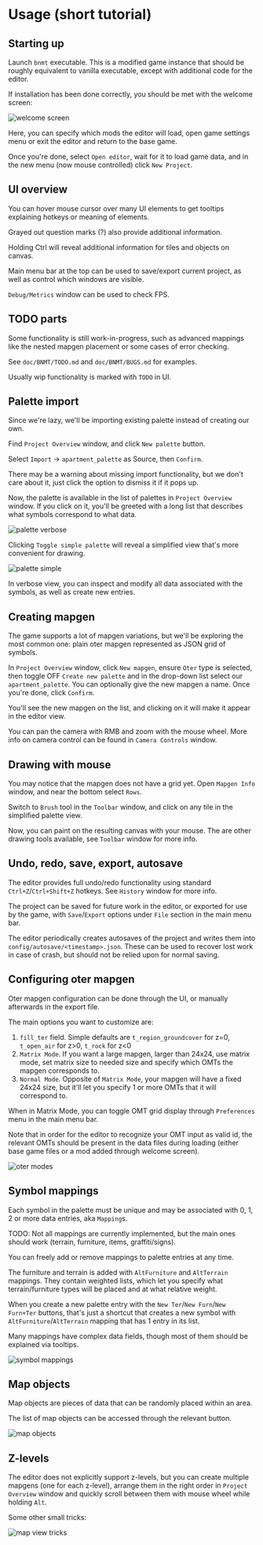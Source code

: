 # Usage (short tutorial)

## Starting up

Launch `bnmt` executable. This is a modified game instance that should be roughly equivalent to vanilla executable,
except with additional code for the editor.

If installation has been done correctly, you should be met with the welcome screen:

![welcome screen](assets/welcome_screen.png "welcome_screen")

Here, you can specify which mods the editor will load, open game settings menu or exit the editor and return to the base game.

Once you're done, select `Open editor`, wait for it to load game data, and in the new menu (now mouse controlled) click `New Project`.

## UI overview

You can hover mouse cursor over many UI elements to get tooltips explaining hotkeys or meaning of elements.

Grayed out question marks (?) also provide additional information.

Holding Ctrl will reveal additional information for tiles and objects on canvas.

Main menu bar at the top can be used to save/export current project, as well as control which windows are visible.

`Debug/Metrics` window can be used to check FPS.

## TODO parts

Some functionality is still work-in-progress, such as advanced mappings like the nested mapgen placement or some cases of error checking.

See `doc/BNMT/TODO.md` and `doc/BNMT/BUGS.md` for examples.

Usually wip functionality is marked with `TODO` in UI.

## Palette import

Since we're lazy, we'll be importing existing palette instead of creating our own.

Find `Project Overview` window, and click `New palette` button.

Select `Import` -> `apartment_palette` as Source, then `Confirm`.

There may be a warning about missing import functionality, but we don't care about it, just click the option to dismiss it if it pops up.

Now, the palette is available in the list of palettes in `Project Overview` window. If you click on it, you'll be greeted
with a long list that describes what symbols correspond to what data.

![palette verbose](assets/palette_verbose.png "palette_verbose")

Clicking `Toggle simple palette` will reveal a simplified view that's more convenient for drawing.

![palette simple](assets/palette_simple.png "palette_simple")

In verbose view, you can inspect and modify all data associated with the symbols, as well as create new entries.

## Creating mapgen

The game supports a lot of mapgen variations, but we'll be exploring the most common one: plain oter mapgen represented as JSON grid of symbols.

In `Project Overview` window, click `New mapgen`, ensure `Oter` type is selected, then toggle OFF `Create new palette` and
in the drop-down list select our `apartment_palette`. You can optionally give the new mapgen a name. Once you're done, click `Confirm`.

You'll see the new mapgen on the list, and clicking on it will make it appear in the editor view.

You can pan the camera with RMB and zoom with the mouse wheel. More info on camera control can be found in `Camera Controls` window.

## Drawing with mouse

You may notice that the mapgen does not have a grid yet. Open `Mapgen Info` window, and near the bottom select `Rows`.

Switch to `Brush` tool in the `Toolbar` window, and click on any tile in the simplified palette view.

Now, you can paint on the resulting canvas with your mouse. The are other drawing tools available, see `Toolbar` window for more info.

## Undo, redo, save, export, autosave

The editor provides full undo/redo functionality using standard `Ctrl+Z`/`Ctrl+Shift+Z` hotkeys. See `History` window for more info.

The project can be saved for future work in the editor, or exported for use by the game,
with `Save`/`Export` options under `File` section in the main menu bar.

The editor periodically creates autosaves of the project and writes them into `config/autosave/<timestamp>.json`.
These can be used to recover lost work in case of crash, but should not be relied upon for normal saving.

## Configuring oter mapgen

Oter mapgen configuration can be done through the UI, or manually afterwards in the export file.

The main options you want to customize are:
1. `fill_ter` field. Simple defaults are `t_region_groundcover` for z=0, `t_open_air` for z>0, `t_rock` for z<0 
2. `Matrix Mode`. If you want a large mapgen, larger than 24x24, use matrix mode, set matrix size to needed
    size and specify which OMTs the mapgen corresponds to.
3. `Normal Mode`. Opposite of `Matrix Mode`, your mapgen will have a fixed 24x24 size, but it'll let you specify
    1 or more OMTs that it will correspond to.

When in Matrix Mode, you can toggle OMT grid display through `Preferences` menu in the main menu bar.

Note that in order for the editor to recognize your OMT input as valid id, the relevant OMTs should be present
in the data files during loading (either base game files or a mod added through welcome screen).

![oter modes](assets/oter_modes.png "oter_modes")

## Symbol mappings

Each symbol in the palette must be unique and may be associated with 0, 1, 2 or more data entries, aka `Mapping`s.

TODO: Not all mappings are currently implemented, but the main ones should work (terrain, furniture, items, graffiti/signs).

You can freely add or remove mappings to palette entries at any time.

The furniture and terrain is added with `AltFurniture` and `AltTerrain` mappings.
They contain weighted lists, which let you specify what terrain/furniture types will be placed and at what relative weight.

When you create a new palette entry with the `New Ter`/`New Furn`/`New Furn+Ter` buttons,
that's just a shortcut that creates a new symbol with `AltFurniture`/`AltTerrain` mapping that has 1 entry in its list.

Many mappings have complex data fields, though most of them should be explained via tooltips.

![symbol mappings](assets/symbol_mappings.png "symbol_mappings")

## Map objects

Map objects are pieces of data that can be randomly placed within an area.

The list of map objects can be accessed through the relevant button.

![map objects](assets/map_objects.png "map_objects")

## Z-levels

The editor does not explicitly support z-levels, but you can create multiple mapgens (one for each z-level),
arrange them in the right order in `Project Overview` window and quickly scroll between them with mouse wheel while holding `Alt`.

Some other small tricks:

![map view tricks](assets/map_view_tricks.png "map_view_tricks")
